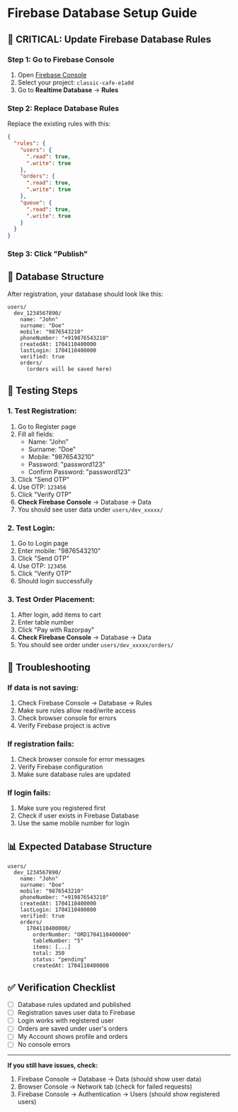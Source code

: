 # Firebase Database Setup Guide

## 🚨 **CRITICAL: Update Firebase Database Rules**

### **Step 1: Go to Firebase Console**
1. Open [Firebase Console](https://console.firebase.google.com/)
2. Select your project: `classic-cafe-e1a0d`
3. Go to **Realtime Database** → **Rules**

### **Step 2: Replace Database Rules**
Replace the existing rules with this:

```json
{
  "rules": {
    "users": {
      ".read": true,
      ".write": true
    },
    "orders": {
      ".read": true,
      ".write": true
    },
    "queue": {
      ".read": true,
      ".write": true
    }
  }
}
```

### **Step 3: Click "Publish"**

## 🔧 **Database Structure**

After registration, your database should look like this:

```
users/
  dev_1234567890/
    name: "John"
    surname: "Doe"
    mobile: "9876543210"
    phoneNumber: "+919876543210"
    createdAt: 1704110400000
    lastLogin: 1704110400000
    verified: true
    orders/
      (orders will be saved here)
```

## 🧪 **Testing Steps**

### **1. Test Registration:**
1. Go to Register page
2. Fill all fields:
   - Name: "John"
   - Surname: "Doe" 
   - Mobile: "9876543210"
   - Password: "password123"
   - Confirm Password: "password123"
3. Click "Send OTP"
4. Use OTP: `123456`
5. Click "Verify OTP"
6. **Check Firebase Console** → Database → Data
7. You should see user data under `users/dev_xxxxx/`

### **2. Test Login:**
1. Go to Login page
2. Enter mobile: "9876543210"
3. Click "Send OTP"
4. Use OTP: `123456`
5. Click "Verify OTP"
6. Should login successfully

### **3. Test Order Placement:**
1. After login, add items to cart
2. Enter table number
3. Click "Pay with Razorpay"
4. **Check Firebase Console** → Database → Data
5. You should see order under `users/dev_xxxxx/orders/`

## 🐛 **Troubleshooting**

### **If data is not saving:**
1. Check Firebase Console → Database → Rules
2. Make sure rules allow read/write access
3. Check browser console for errors
4. Verify Firebase project is active

### **If registration fails:**
1. Check browser console for error messages
2. Verify Firebase configuration
3. Make sure database rules are updated

### **If login fails:**
1. Make sure you registered first
2. Check if user exists in Firebase Database
3. Use the same mobile number for login

## 📊 **Expected Database Structure**

```
users/
  dev_1234567890/
    name: "John"
    surname: "Doe"
    mobile: "9876543210"
    phoneNumber: "+919876543210"
    createdAt: 1704110400000
    lastLogin: 1704110400000
    verified: true
    orders/
      1704110400000/
        orderNumber: "ORD1704110400000"
        tableNumber: "5"
        items: [...]
        total: 350
        status: "pending"
        createdAt: 1704110400000
```

## ✅ **Verification Checklist**

- [ ] Database rules updated and published
- [ ] Registration saves user data to Firebase
- [ ] Login works with registered user
- [ ] Orders are saved under user's orders
- [ ] My Account shows profile and orders
- [ ] No console errors

---

**If you still have issues, check:**
1. Firebase Console → Database → Data (should show user data)
2. Browser Console → Network tab (check for failed requests)
3. Firebase Console → Authentication → Users (should show registered users)

